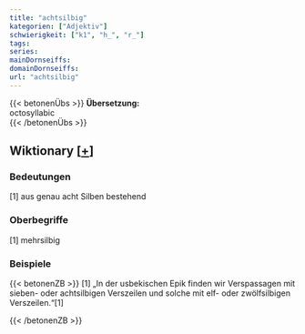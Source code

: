```yaml
---
title: "achtsilbig"
kategorien: ["Adjektiv"]
schwierigkeit: ["k1", "h_", "r_"]
tags:
series:
mainDornseiffs:
domainDornseiffs:
url: "achtsilbig"
---
```


{{< betonenÜbs >}}
**Übersetzung:**  
octosyllabic  
{{< /betonenÜbs >}}

## Wiktionary [[+](https://de.wiktionary.org/wiki/achtsilbig)]

### Bedeutungen
[1] aus genau acht Silben bestehend  

### Oberbegriffe
[1] mehrsilbig  

### Beispiele
{{< betonenZB >}}
[1] „In der usbekischen Epik finden wir Verspassagen mit sieben- oder achtsilbigen Verszeilen und solche mit elf- oder zwölfsilbigen Verszeilen.“[1]  

{{< /betonenZB >}}

